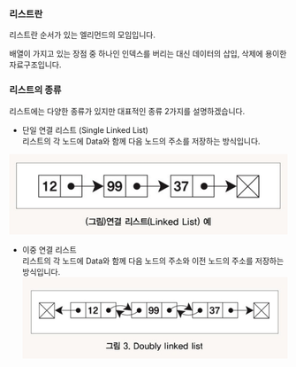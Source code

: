 ### 리스트란
리스트란 순서가 있는 엘리먼드의 모임입니다. 

배열이 가지고 있는 장점 중 하나인 인덱스를 버리는 대신 데이터의 삽입, 삭제에 용이한 자료구조입니다.

<!-- ### 리스트의 특징
 -->

### 리스트의 종류
리스트에는 다양한 종류가 있지만
대표적인 종류 2가지를 설명하겠습니다.

- 단일 연결 리스트 (Single Linked List)   
리스트의 각 노드에 Data와 함께 
다음 노드의 주소를 저장하는 방식입니다. 

![단일 연결 리스트](images/리스트이미지.jpg)

- 이중 연결 리스트  
리스트의 각 노드에 Data와 함께 다음 노드의 주소와 이전 노드의 주소를 저장하는 방식입니다.
![단일 연결 리스트](images/이중연결리스트이미지.jpg)